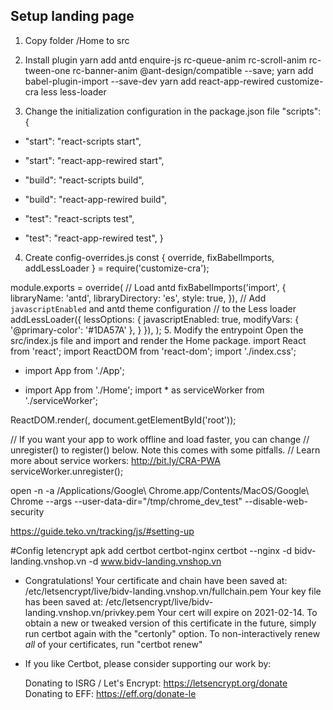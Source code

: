 ## Setup landing page
1. Copy folder /Home to src

2. Install plugin
yarn add antd enquire-js rc-queue-anim rc-scroll-anim rc-tween-one  rc-banner-anim  @ant-design/compatible --save;
yarn add babel-plugin-import --save-dev
yarn add react-app-rewired customize-cra less less-loader

3. Change the initialization configuration in the package.json file
"scripts": {
-   "start": "react-scripts start",
+   "start": "react-app-rewired start",
-   "build": "react-scripts build",
+   "build": "react-app-rewired build",
-   "test": "react-scripts test",
+   "test": "react-app-rewired test",
}
4. Create config-overrides.js
const { override, fixBabelImports, addLessLoader } = require('customize-cra');

module.exports = override(
  // Load antd
  fixBabelImports('import', {
    libraryName: 'antd',
    libraryDirectory: 'es',
    style: true,
  }),
  // Add `javascriptEnabled` and antd theme configuration
  // to the Less loader
  addLessLoader({
    lessOptions: {
      javascriptEnabled: true,
      modifyVars: { '@primary-color': '#1DA57A' },
    }
  }),
);
5. Modify the entrypoint
Open the src/index.js file and import and render the Home package.
import React from 'react';
import ReactDOM from 'react-dom';
import './index.css';
- import App from './App';
+ import App from './Home';
import * as serviceWorker from './serviceWorker';

ReactDOM.render(<App />, document.getElementById('root'));

// If you want your app to work offline and load faster, you can change
// unregister() to register() below. Note this comes with some pitfalls.
// Learn more about service workers: http://bit.ly/CRA-PWA
serviceWorker.unregister();



open -n -a /Applications/Google\ Chrome.app/Contents/MacOS/Google\ Chrome --args --user-data-dir="/tmp/chrome_dev_test" --disable-web-security

https://guide.teko.vn/tracking/js/#setting-up


#Config letencrypt
apk add certbot certbot-nginx
certbot --nginx -d bidv-landing.vnshop.vn -d www.bidv-landing.vnshop.vn

- Congratulations! Your certificate and chain have been saved at:
   /etc/letsencrypt/live/bidv-landing.vnshop.vn/fullchain.pem
   Your key file has been saved at:
   /etc/letsencrypt/live/bidv-landing.vnshop.vn/privkey.pem
   Your cert will expire on 2021-02-14. To obtain a new or tweaked
   version of this certificate in the future, simply run certbot again
   with the "certonly" option. To non-interactively renew *all* of
   your certificates, run "certbot renew"
 - If you like Certbot, please consider supporting our work by:

   Donating to ISRG / Let's Encrypt:   https://letsencrypt.org/donate
   Donating to EFF:                    https://eff.org/donate-le
